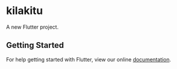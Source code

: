 # kilakitu

A new Flutter project.

## Getting Started

For help getting started with Flutter, view our online
[documentation](https://flutter.io/).
